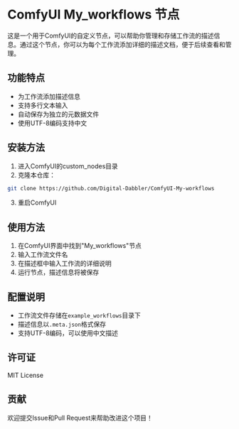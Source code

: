 # ComfyUI My_workflows 节点

这是一个用于ComfyUI的自定义节点，可以帮助你管理和存储工作流的描述信息。通过这个节点，你可以为每个工作流添加详细的描述文档，便于后续查看和管理。

## 功能特点

- 为工作流添加描述信息
- 支持多行文本输入
- 自动保存为独立的元数据文件
- 使用UTF-8编码支持中文

## 安装方法

1. 进入ComfyUI的custom_nodes目录
2. 克隆本仓库：
```bash
git clone https://github.com/Digital-Dabbler/ComfyUI-My-workflows
```
3. 重启ComfyUI

## 使用方法

1. 在ComfyUI界面中找到"My_workflows"节点
2. 输入工作流文件名
3. 在描述框中输入工作流的详细说明
4. 运行节点，描述信息将被保存

## 配置说明

- 工作流文件存储在`example_workflows`目录下
- 描述信息以`.meta.json`格式保存
- 支持UTF-8编码，可以使用中文描述

## 许可证

MIT License

## 贡献

欢迎提交Issue和Pull Request来帮助改进这个项目！